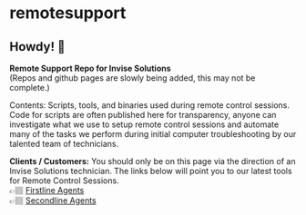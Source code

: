 # remotesupport
## Howdy! 👋
**Remote Support Repo for Invise Solutions**<br/>
(Repos and github pages are slowly being added, this may not be complete.)<br/>

Contents: Scripts, tools, and binaries used during remote control sessions. Code for scripts are often published here for transparency, anyone can investigate what we use to setup remote control sessions and automate many of the tasks we perform during initial computer troubleshooting by our talented team of technicians.

**Clients / Customers:**
You should only be on this page via the direction of an Invise Solutions technician. The links below will point you to our latest tools for Remote Control Sessions.<br/>
👉🏽 [Firstline Agents](https://github.com/invisesolutions/remotesupport/releases/tag/firstline)<br/>
👉🏽 [Secondline Agents](https://github.com/invisesolutions/remotesupport/releases/tag/secondline)<br/>

<!--
**Here are some ideas to get you started:**
🙋‍♀️ A short introduction - what is your organization all about?
🌈 Contribution guidelines - how can the community get involved?
👩‍💻 Useful resources - where can the community find your docs? Is there anything else the community should know?
🍿 Fun facts - what does your team eat for breakfast?
🧙 Remember, you can do mighty things with the power of [Markdown](https://docs.github.com/github/writing-on-github/getting-started-with-writing-and-formatting-on-github/basic-writing-and-formatting-syntax)
-->

